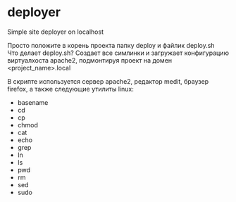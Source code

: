 deployer
========

Simple site deployer on localhost

Просто положите в корень проекта папку deploy и файлик deploy.sh<br>
Что делает deploy.sh? Создает все симлинки и загружает конфигурацию виртуалхоста apache2,
подмонтируя проект на домен <project_name>.local<br>

В скрипте используется сервер apache2, редактор medit, браузер firefox, а также следующие утилиты linux:<br>
<ul>
<li>basename</li>
<li>cd</li>
<li>cp</li>
<li>chmod</li>
<li>cat</li>
<li>echo</li>
<li>grep</li>
<li>ln</li>
<li>ls</li>
<li>pwd</li>
<li>rm</li>
<li>sed</li>
<li>sudo</li>
</ul>
